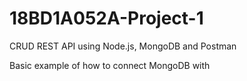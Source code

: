 # 18BD1A052A-Project-1
CRUD REST API using Node.js, MongoDB and Postman

Basic example of how to connect MongoDB with 
